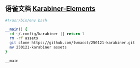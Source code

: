 ## 语雀文档 [Karabiner-Elements](https://www.yuque.com/lwmacct/macos/karabiner)

```bash
#!/usr/bin/env bash

__main() {
  cd ~/.config/karabiner || return 1
  rm -rf assets
  git clone https://github.com/lwmacct/250121-karabiner.git
  mv 250121-karabiner assets
}

__main

```